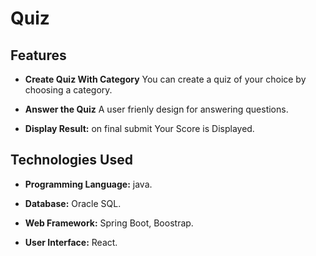 # Quiz

## Features

- **Create Quiz With Category** You can create a quiz of your choice by choosing a category.
  
- **Answer the Quiz** A user frienly design for answering questions.

- **Display Result:** on final submit Your Score is Displayed.


## Technologies Used

- **Programming Language:** java.

- **Database:** Oracle SQL.

- **Web Framework:** Spring Boot, Boostrap.

- **User Interface:** React.

